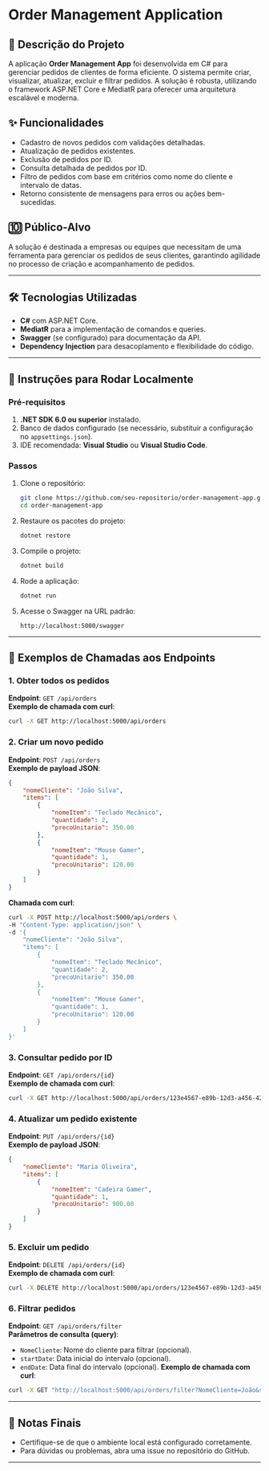 # Order Management Application

## 📜 Descrição do Projeto
A aplicação **Order Management App** foi desenvolvida em C# para gerenciar pedidos de clientes de forma eficiente. O sistema permite criar, visualizar, atualizar, excluir e filtrar pedidos. A solução é robusta, utilizando o framework ASP.NET Core e MediatR para oferecer uma arquitetura escalável e moderna.

## ✨ Funcionalidades
- Cadastro de novos pedidos com validações detalhadas.
- Atualização de pedidos existentes.
- Exclusão de pedidos por ID.
- Consulta detalhada de pedidos por ID.
- Filtro de pedidos com base em critérios como nome do cliente e intervalo de datas.
- Retorno consistente de mensagens para erros ou ações bem-sucedidas.

## 🔟 Público-Alvo
A solução é destinada a empresas ou equipes que necessitam de uma ferramenta para gerenciar os pedidos de seus clientes, garantindo agilidade no processo de criação e acompanhamento de pedidos.

---

## 🛠️ Tecnologias Utilizadas
- **C#** com ASP.NET Core.
- **MediatR** para a implementação de comandos e queries.
- **Swagger** (se configurado) para documentação da API.
- **Dependency Injection** para desacoplamento e flexibilidade do código.

---

## 🚀 Instruções para Rodar Localmente
### Pré-requisitos
1. **.NET SDK 6.0 ou superior** instalado.
2. Banco de dados configurado (se necessário, substituir a configuração no `appsettings.json`).
3. IDE recomendada: **Visual Studio** ou **Visual Studio Code**.

### Passos
1. Clone o repositório:
   ```bash
   git clone https://github.com/seu-repositorio/order-management-app.git
   cd order-management-app
   ```
2. Restaure os pacotes do projeto:
   ```bash
   dotnet restore
   ```
3. Compile o projeto:
   ```bash
   dotnet build
   ```
4. Rode a aplicação:
   ```bash
   dotnet run
   ```
5. Acesse o Swagger na URL padrão:
   ```
   http://localhost:5000/swagger
   ```

---

## 🥽 Exemplos de Chamadas aos Endpoints
### 1. **Obter todos os pedidos**
   **Endpoint**: `GET /api/orders`  
   **Exemplo de chamada com curl**:
   ```bash
   curl -X GET http://localhost:5000/api/orders
   ```

### 2. **Criar um novo pedido**
   **Endpoint**: `POST /api/orders`  
   **Exemplo de payload JSON**:
   ```json
   {
       "nomeCliente": "João Silva",
       "items": [
           {
               "nomeItem": "Teclado Mecânico",
               "quantidade": 2,
               "precoUnitario": 350.00
           },
           {
               "nomeItem": "Mouse Gamer",
               "quantidade": 1,
               "precoUnitario": 120.00
           }
       ]
   }
   ```
   **Chamada com curl**:
   ```bash
   curl -X POST http://localhost:5000/api/orders \
   -H "Content-Type: application/json" \
   -d '{
       "nomeCliente": "João Silva",
       "items": [
           {
               "nomeItem": "Teclado Mecânico",
               "quantidade": 2,
               "precoUnitario": 350.00
           },
           {
               "nomeItem": "Mouse Gamer",
               "quantidade": 1,
               "precoUnitario": 120.00
           }
       ]
   }'
   ```

### 3. **Consultar pedido por ID**
   **Endpoint**: `GET /api/orders/{id}`  
   **Exemplo de chamada com curl**:
   ```bash
   curl -X GET http://localhost:5000/api/orders/123e4567-e89b-12d3-a456-426614174000
   ```

### 4. **Atualizar um pedido existente**
   **Endpoint**: `PUT /api/orders/{id}`  
   **Exemplo de payload JSON**:
   ```json
   {
       "nomeCliente": "Maria Oliveira",
       "items": [
           {
               "nomeItem": "Cadeira Gamer",
               "quantidade": 1,
               "precoUnitario": 900.00
           }
       ]
   }
   ```

### 5. **Excluir um pedido**
   **Endpoint**: `DELETE /api/orders/{id}`  
   **Exemplo de chamada com curl**:
   ```bash
   curl -X DELETE http://localhost:5000/api/orders/123e4567-e89b-12d3-a456-426614174000
   ```

### 6. **Filtrar pedidos**
   **Endpoint**: `GET /api/orders/filter`  
   **Parâmetros de consulta (query)**:
   - `NomeCliente`: Nome do cliente para filtrar (opcional).
   - `startDate`: Data inicial do intervalo (opcional).
   - `endDate`: Data final do intervalo (opcional).
   **Exemplo de chamada com curl**:
   ```bash
   curl -X GET "http://localhost:5000/api/orders/filter?NomeCliente=João&startDate=2024-01-01&endDate=2024-01-31"
   ```

---

## 📀 Notas Finais
- Certifique-se de que o ambiente local está configurado corretamente.
- Para dúvidas ou problemas, abra uma issue no repositório do GitHub.

---


